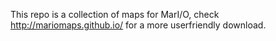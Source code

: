 This repo is a collection of maps for MarI/O, check http://mariomaps.github.io/ for a more userfriendly download.
